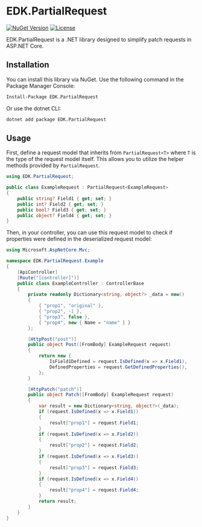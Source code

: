 # EDK.PartialRequest

[![NuGet Version](https://img.shields.io/nuget/v/EDK.PartialRequest.svg)](https://www.nuget.org/packages/EDK.PartialRequest/)
[![License](https://img.shields.io/badge/license-MIT-blue.svg)](LICENSE)

EDK.PartialRequest is a .NET library designed to simplify patch requests in ASP.NET Core.

## Installation

You can install this library via NuGet. Use the following command in the Package Manager Console:

```bash
Install-Package EDK.PartialRequest
```

Or use the dotnet CLI:

```bash
dotnet add package EDK.PartialRequest
```

## Usage

First, define a request model that inherits from `PartialRequest<T>` where `T` is the type of the request model itself. This allows you to utilize the helper methods provided by `PartialRequest`.

```csharp
using EDK.PartialRequest;

public class ExampleRequest : PartialRequest<ExampleRequest>
{
    public string? Field1 { get; set; }
    public int? Field2 { get; set; }
    public bool? Field3 { get; set; }
    public object? Field4 { get; set; }
}
```

Then, in your controller, you can use this request model to check if properties were defined in the deserialized request model:

```csharp
using Microsoft.AspNetCore.Mvc;

namespace EDK.PartialRequest.Example
{
    [ApiController]
    [Route("[controller]")]
    public class ExampleController : ControllerBase
    {
        private readonly Dictionary<string, object?> _data = new()
        {
            { "prop1", "original" },
            { "prop2", -1 },
            { "prop3", false },
            { "prop4", new { Name = "name" } }
        };

        [HttpPost("post")]
        public object Post([FromBody] ExampleRequest request)
        {
            return new {
                IsField1Defined = request.IsDefined(x => x.Field1),
                DefinedProperties = request.GetDefinedProperties(),   
            };
        }

        [HttpPatch("patch")]
        public object Patch([FromBody] ExampleRequest request)
        {
            var result = new Dictionary<string, object?>(_data);
            if (request.IsDefined(x => x.Field1))
            {
                result["prop1"] = request.Field1;
            }
            if (request.IsDefined(x => x.Field2))
            {
                result["prop2"] = request.Field2;
            }
            if (request.IsDefined(x => x.Field3))
            {
                result["prop3"] = request.Field3;
            }
            if (request.IsDefined(x => x.Field4))
            {
                result["prop4"] = request.Field4;
            }
            return result;
        }
    }
}
```